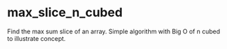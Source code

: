# max_slice_n_cubed
Find the max sum slice of an array. Simple algorithm with Big O of n cubed to illustrate concept.
